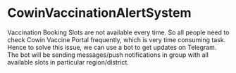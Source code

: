# CowinVaccinationAlertSystem
Vaccination Booking Slots are not available every time. So all people need to check Cowin Vaccine Portal frequently, which is very time consuming task. Hence to solve this issue, we can use a bot to get updates on Telegram. The bot will be sending messages/push notifications in group with all available slots in particular region/district.

